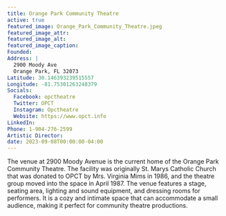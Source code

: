 ```yaml
---
title: Orange Park Community Theatre
active: true
featured_image: Orange_Park_Community_Theatre.jpeg
featured_image_attr:
featured_image_alt:
featured_image_caption:
Founded: 
Address: |
  2900 Moody Ave
  Orange Park, FL 32073
Latitude: 30.146393239515557
Longitude: -81.75301263248379
Socials:
  Facebook: opctheatre
  Twitter: OPCT
  Instagram: Opctheatre
  Website: https://www.opct.info
LinkedIn: 
Phone: 1-904-276-2599
Artistic Director: 
date: 2023-09-08T00:00:00-04:00
---
```

The venue at 2900 Moody Avenue is the current home of the Orange Park Community Theatre. The facility was originally St. Marys Catholic Church that was donated to OPCT by Mrs. Virginia Mims in 1986, and the theatre group moved into the space in April 1987. The venue features a stage, seating area, lighting and sound equipment, and dressing rooms for performers. It is a cozy and intimate space that can accommodate a small audience, making it perfect for community theatre productions.
